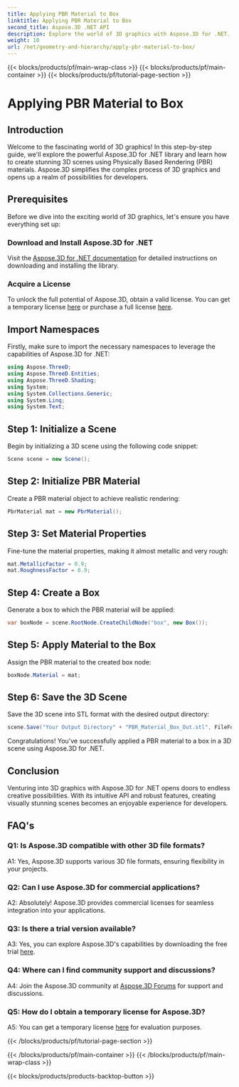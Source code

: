 ```yaml
---
title: Applying PBR Material to Box
linktitle: Applying PBR Material to Box
second_title: Aspose.3D .NET API
description: Explore the world of 3D graphics with Aspose.3D for .NET. Create immersive scenes effortlessly using Physically Based Rendering materials.
weight: 10
url: /net/geometry-and-hierarchy/apply-pbr-material-to-box/
---
```


{{< blocks/products/pf/main-wrap-class >}}
{{< blocks/products/pf/main-container >}}
{{< blocks/products/pf/tutorial-page-section >}}

# Applying PBR Material to Box

## Introduction

Welcome to the fascinating world of 3D graphics! In this step-by-step guide, we'll explore the powerful Aspose.3D for .NET library and learn how to create stunning 3D scenes using Physically Based Rendering (PBR) materials. Aspose.3D simplifies the complex process of 3D graphics and opens up a realm of possibilities for developers.

## Prerequisites

Before we dive into the exciting world of 3D graphics, let's ensure you have everything set up:

### Download and Install Aspose.3D for .NET

Visit the [Aspose.3D for .NET documentation](https://reference.aspose.com/3d/net/) for detailed instructions on downloading and installing the library.

### Acquire a License

To unlock the full potential of Aspose.3D, obtain a valid license. You can get a temporary license [here](https://purchase.aspose.com/temporary-license/) or purchase a full license [here](https://purchase.aspose.com/buy).

## Import Namespaces

Firstly, make sure to import the necessary namespaces to leverage the capabilities of Aspose.3D for .NET:

```csharp
using Aspose.ThreeD;
using Aspose.ThreeD.Entities;
using Aspose.ThreeD.Shading;
using System;
using System.Collections.Generic;
using System.Linq;
using System.Text;
```

## Step 1: Initialize a Scene

Begin by initializing a 3D scene using the following code snippet:

```csharp
Scene scene = new Scene();
```

## Step 2: Initialize PBR Material

Create a PBR material object to achieve realistic rendering:

```csharp
PbrMaterial mat = new PbrMaterial();
```

## Step 3: Set Material Properties

Fine-tune the material properties, making it almost metallic and very rough:

```csharp
mat.MetallicFactor = 0.9;
mat.RoughnessFactor = 0.9;
```

## Step 4: Create a Box

Generate a box to which the PBR material will be applied:

```csharp
var boxNode = scene.RootNode.CreateChildNode("box", new Box());
```

## Step 5: Apply Material to the Box

Assign the PBR material to the created box node:

```csharp
boxNode.Material = mat;
```

## Step 6: Save the 3D Scene

Save the 3D scene into STL format with the desired output directory:

```csharp
scene.Save("Your Output Directory" + "PBR_Material_Box_Out.stl", FileFormat.STLASCII);
```

Congratulations! You've successfully applied a PBR material to a box in a 3D scene using Aspose.3D for .NET.

## Conclusion

Venturing into 3D graphics with Aspose.3D for .NET opens doors to endless creative possibilities. With its intuitive API and robust features, creating visually stunning scenes becomes an enjoyable experience for developers.

## FAQ's

### Q1: Is Aspose.3D compatible with other 3D file formats?

A1: Yes, Aspose.3D supports various 3D file formats, ensuring flexibility in your projects.

### Q2: Can I use Aspose.3D for commercial applications?

A2: Absolutely! Aspose.3D provides commercial licenses for seamless integration into your applications.

### Q3: Is there a trial version available?

A3: Yes, you can explore Aspose.3D's capabilities by downloading the free trial [here](https://releases.aspose.com/).

### Q4: Where can I find community support and discussions?

A4: Join the Aspose.3D community at [Aspose.3D Forums](https://forum.aspose.com/c/3d/18) for support and discussions.

### Q5: How do I obtain a temporary license for Aspose.3D?

A5: You can get a temporary license [here](https://purchase.aspose.com/temporary-license/) for evaluation purposes.

{{< /blocks/products/pf/tutorial-page-section >}}

{{< /blocks/products/pf/main-container >}}
{{< /blocks/products/pf/main-wrap-class >}}

{{< blocks/products/products-backtop-button >}}
